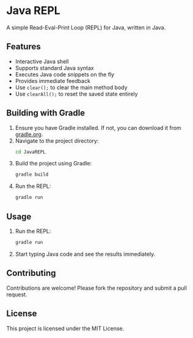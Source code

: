 # Java REPL

A simple Read-Eval-Print Loop (REPL) for Java, written in Java.

## Features

- Interactive Java shell
- Supports standard Java syntax
- Executes Java code snippets on the fly
- Provides immediate feedback
- Use ```clear();``` to clear the main method body
- Use ```clearAll();``` to reset the saved state entirely

## Building with Gradle

1. Ensure you have Gradle installed. If not, you can download it from [gradle.org](https://gradle.org/install/).
2. Navigate to the project directory:
	```sh
	cd JavaREPL
	```
3. Build the project using Gradle:
	```sh
	gradle build
	```
4. Run the REPL:
	```sh
	gradle run
	```

## Usage

1. Run the REPL:
	```sh
	gradle run
	```
2. Start typing Java code and see the results immediately.

## Contributing

Contributions are welcome! Please fork the repository and submit a pull request.

## License

This project is licensed under the MIT License.